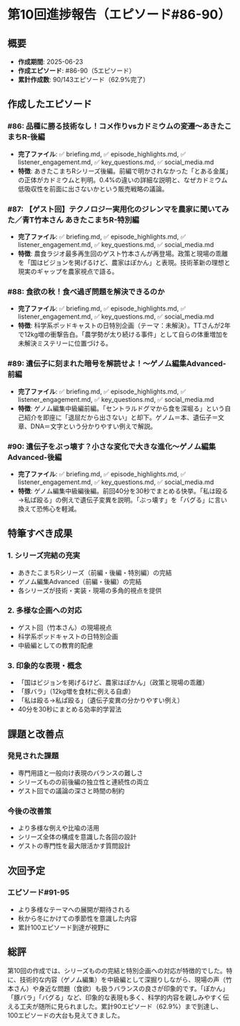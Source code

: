 # 第10回進捗報告（エピソード#86-90）

## 概要
- **作成期間**: 2025-06-23
- **作成エピソード**: #86-90（5エピソード）
- **累計作成数**: 90/143エピソード（62.9%完了）

## 作成したエピソード

### #86: 品種に勝る技術なし！コメ作りvsカドミウムの変遷〜あきたこまちR-後編
- **完了ファイル**: ✅ briefing.md, ✅ episode_highlights.md, ✅ listener_engagement.md, ✅ key_questions.md, ✅ social_media.md
- **特徴**: あきたこまちRシリーズ後編。前編で明かされなかった「とある金属」の正体がカドミウムと判明。0.4%の違いの詳細な説明と、なぜカドミウム低吸収性を前面に出さないかという販売戦略の議論。

### #87: 【ゲスト回】テクノロジー実用化のジレンマを農家に聞いてみた／青T竹本さん あきたこまちR-特別編
- **完了ファイル**: ✅ briefing.md, ✅ episode_highlights.md, ✅ listener_engagement.md, ✅ key_questions.md, ✅ social_media.md
- **特徴**: 農食ラジオ最多再生回のゲスト竹本さんが再登場。政策と現場の乖離を「国はビジョンを掲げるけど、農家はぽかん」と表現。技術革新の理想と現実のギャップを農家視点で語る。

### #88: 食欲の秋！食べ過ぎ問題を解決できるのか
- **完了ファイル**: ✅ briefing.md, ✅ episode_highlights.md, ✅ listener_engagement.md, ✅ key_questions.md, ✅ social_media.md
- **特徴**: 科学系ポッドキャストの日特別企画（テーマ：未解決）。TTさんが2年で12kg増の衝撃告白。「農学勢が太り続ける事件」として自らの体重増加を未解決ミステリーに位置づける。

### #89: 遺伝子に刻まれた暗号を解読せよ！〜ゲノム編集Advanced-前編
- **完了ファイル**: ✅ briefing.md, ✅ episode_highlights.md, ✅ listener_engagement.md, ✅ key_questions.md, ✅ social_media.md
- **特徴**: ゲノム編集中級編前編。「セントラルドグマから食を深堀る」という自己紹介を即座に「退屈だから出さない」と却下。ゲノム＝本、遺伝子＝文章、DNA＝文字という分かりやすい例えで解説。

### #90: 遺伝子をぶっ壊す？小さな変化で大きな進化〜ゲノム編集Advanced-後編
- **完了ファイル**: ✅ briefing.md, ✅ episode_highlights.md, ✅ listener_engagement.md, ✅ key_questions.md, ✅ social_media.md
- **特徴**: ゲノム編集中級編後編。前回40分を30秒でまとめる快挙。「私は殴る→私ぱ殴る」の例えで遺伝子変異を説明。「ぶっ壊す」を「バグる」に言い換えて恐怖心を軽減。

## 特筆すべき成果

### 1. シリーズ完結の充実
- あきたこまちRシリーズ（前編・後編・特別編）の完結
- ゲノム編集Advanced（前編・後編）の完結
- 各シリーズが技術・実装・現場の多角的視点を提供

### 2. 多様な企画への対応
- ゲスト回（竹本さん）の現場視点
- 科学系ポッドキャストの日特別企画
- 中級編としての教育的配慮

### 3. 印象的な表現・概念
- 「国はビジョンを掲げるけど、農家はぽかん」（政策と現場の乖離）
- 「豚バラ」（12kg増を食材に例える自虐）
- 「私は殴る→私ぱ殴る」（遺伝子変異の分かりやすい例え）
- 40分を30秒にまとめる効率的学習法

## 課題と改善点

### 発見された課題
- 専門用語と一般向け表現のバランスの難しさ
- シリーズものの前後編の独立性と連続性の両立
- ゲスト回での議論の深さと時間の制約

### 今後の改善策
- より多様な例えや比喩の活用
- シリーズ全体の構成を意識した各回の設計
- ゲストの専門性を最大限活かす質問設計

## 次回予定

### エピソード#91-95
- より多様なテーマへの展開が期待される
- 秋から冬にかけての季節性を意識した内容
- 累計100エピソード到達が視野に

## 総評

第10回の作成では、シリーズものの完結と特別企画への対応が特徴的でした。特に、技術的な内容（ゲノム編集）を中級編として深掘りしながら、現場の声（竹本さん）や身近な問題（食欲）も扱うバランスの良さが印象的です。「ぽかん」「豚バラ」「バグる」など、印象的な表現も多く、科学的内容を親しみやすく伝える工夫が随所に見られました。累計90エピソード（62.9%）まで到達し、100エピソードの大台も見えてきました。